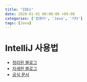 ```yaml
---
title: "IDEs"
date: 2020-01-01 00:00:00 +09:00
categories: ['컴퓨터', 'Java', '기타']
tags: [Java]
---
```


# IntelliJ 사용법
- [정리된 블로그](https://altkeycode.tistory.com/14?category=692684)
- [자세한 블로그](https://beyondj2ee.wordpress.com/2013/06/01/%ec%9d%b8%ed%85%94%eb%a6%acj-%ec%8b%9c%ec%9e%91%ed%95%98%ea%b8%b0-part1-getting-start-intellij-%ea%b8%b0%eb%b3%b8-%ec%84%a4%ec%a0%95%ed%8e%b8/)
- [공식 문서](https://www.jetbrains.com/help/idea/2017.1/eclipse.html)
